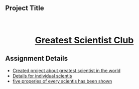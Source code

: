 <!-- PROJECT Title -->

## Project Title

<br />
<p align="center">
  <h1 align="center"><a href="https://scientist-club-rakibtweets.netlify.app/">Greatest Scientist Club</a></h1>

  <!-- TABLE OF CONTENTS -->

## Assignment Details

- [Created project about greatest scientist in the world](#created-project)
- [Details for individual scientis](#scientist)
- [five properies of every scientis has been shown](#scientist)
